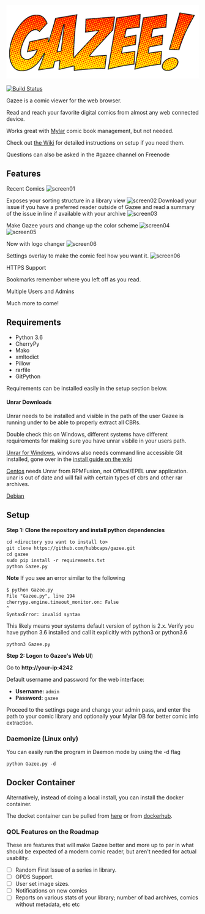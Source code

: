 ![Gazee](/public/images/logos/red/logo-red-yellow.png)

[![Build Status](https://travis-ci.org/hubbcaps/gazee.svg?branch=master)](https://travis-ci.org/hubbcaps/gazee)

Gazee is a comic viewer for the web browser.

Read and reach your favorite digital comics from almost any web connected device.

Works great with [Mylar](https://github.com/evilhero/mylar) comic book management, but not needed.

Check out [the Wiki](https://github.com/hubbcaps/gazee/wiki) for detailed instructions on setup if you need them.

Questions can also be asked in the #gazee channel on Freenode

## Features

Recent Comics
![screen01](https://i.imgur.com/WiqlTSV.png)

Exposes your sorting structure in a library view
![screen02](https://i.imgur.com/NNn17XR.png)
Download your issue if you have a preferred reader outside of Gazee and read a summary of the issue in line if available with your archive
![screen03](https://i.imgur.com/EbnpMZS.png)

Make Gazee yours and change up the color scheme
![screen04](https://i.imgur.com/OyFsZqE.png)
![screen05](https://i.imgur.com/VkhRvid.png)

Now with logo changer
![screen06](http://i.imgur.com/iIoyalA.gif)

Settings overlay to make the comic feel how you want it.
![screen06](https://i.imgur.com/nE3k7j8.png)

HTTPS Support

Bookmarks remember where you left off as you read.

Multiple Users and Admins

Much more to come!

## Requirements
* Python 3.6
* CherryPy
* Mako
* xmltodict
* Pillow
* rarfile
* GitPython

Requirements can be installed easily in the setup section below.

#### Unrar Downloads

Unrar needs to be installed and visible in the path of the user Gazee is running under to be able to properly extract all CBRs.

Double check this on Windows, different systems have different requirements for making sure you have unrar visbile in your users path.

[Unrar for Windows](http://www.rarlab.com/rar_add.htm), windows also needs command line accessible Git installed, gone over in the [install guide on the wiki](https://github.com/hubbcaps/gazee/wiki/Windows-Install-Guide)

[Centos](https://www.rpmfind.net/linux/rpm2html/search.php?query=unrar) needs Unrar from RPMFusion, not Offical/EPEL unar application. unar is out of date and will fail with certain types of cbrs and other rar archives.

[Debian](https://packages.debian.org/jessie/unrar)

## Setup

**Step 1: Clone the repository and install python dependencies**

    cd <directory you want to install to>
    git clone https://github.com/hubbcaps/gazee.git
    cd gazee
    sudo pip install -r requirements.txt
    python Gazee.py
    
**Note**
If you see an error similar to the following

    $ python Gazee.py
    File "Gazee.py", line 194
    cherrypy.engine.timeout_monitor.on: False
    ^
    SyntaxError: invalid syntax

This likely means your systems default version of python is 2.x. Verify you have python 3.6 installed and call it explicitly with python3 or python3.6

    python3 Gazee.py

**Step 2: Logon to Gazee's Web UI**)

  Go to **http://your-ip:4242**
  
  Default username and password for the web interface:
  
  * **Username:** `admin`
  * **Password:** `gazee`
  
  Proceed to the settings page and change your admin pass, and enter the path to your comic library   and optionally your Mylar DB for better comic info extraction.

### Daemonize (Linux only)

You can easily run the program in Daemon mode by using the -d flag

    python Gazee.py -d

## Docker Container

Alternatively, instead of doing a local install, you can install the docker container.

The docket container can be pulled from [here](https://github.com/hubbcaps/docker-gazee) or from [dockerhub](https://hub.docker.com/r/hubcapps/gazee/).

### QOL Features on the Roadmap

These are features that will make Gazee better and more up to par in what should be expected of a modern comic reader, but aren't needed for actual usability.

- [ ] Random First Issue of a series in library.
- [ ] OPDS Support.
- [ ] User set image sizes.
- [ ] Notifications on new comics
- [ ] Reports on various stats of your library; number of bad archives, comics without metadata, etc etc
